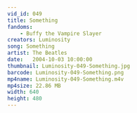 ```yaml
---
vid_id: 049
title: Something
fandoms:
    - Buffy the Vampire Slayer
creators: Luminosity
song: Something
artist: The Beatles
date:   2004-10-03 10:00:00
thumbnail: Luminosity-049-Something.jpg
barcode: Luminosity-049-Something.png
mp4name: Luminosity-049-Something.m4v
mp4size: 22.86 MB
width: 640
height: 480
---
```



  